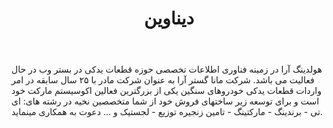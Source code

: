 ﻿---
layout: post
title: دیناوین
name_en: Dinawin
company_slug: Dinawin
logo: 
cover: 
company_count:
founded:
location: ""
total_review: 
total_interview: 
salary_avg: 
salary_min: 
salary_max: 
rate: 
view_count: 
industry: کامپیوتر، فناوری اطلاعات و اینترنت
city: تهران, تهران
size_en: S
size: 11-50 نفر
site: http://copapp.ir/
---

هولدینگ آرا در زمینه فناوری اطلاعات تخصصی حوزه قطعات یدکی در بستر وب در حال فعالیت می باشد.
شرکت مانا گستر آرا به عنوان شرکت مادر با ۲۵ سال سابقه در امر واردات قطعات یدکی خودروهای سنگین یکی از بزرگترین فعالین اکوسیستم مارکت خود است و برای توسعه زیر ساختهای فروش خود از شما متخصصین نخیه در رشته های: ای تی - برندینگ - مارکتینگ - تامین زنجیره توزیع - لجستیک و ... دعوت به همکاری مینماید.